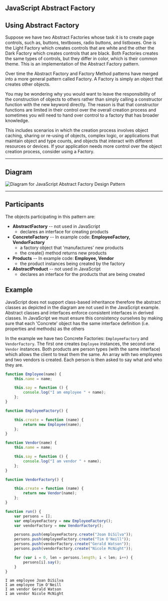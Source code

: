 ## JavaScript Abstract Factory

## Using Abstract Factory

Suppose we have two Abstract Factories whose task it is to create page controls, such as, buttons, textboxes, radio buttons, and listboxes. One is the Light Factory which creates controls that are white and the other the Dark Factory which creates controls that are black. Both Factories creates the same types of controls, but they differ in color, which is their common theme. This is an implementation of the Abstract Factory pattern.

Over time the Abstract Factory and Factory Method patterns have merged into a more general pattern called Factory. A Factory is simply an object that creates other objects.

You may be wondering why you would want to leave the responsibility of the construction of objects to others rather than simply calling a constructor function with the new keyword directly. The reason is that that constructor functions are limited in their control over the overall creation process and sometimes you will need to hand over control to a factory that has broader knowledge.

This includes scenarios in which the creation process involves object caching, sharing or re-using of objects, complex logic, or applications that maintain object and type counts, and objects that interact with different resources or devices. If your application needs more control over the object creation process, consider using a Factory.

----------

## Diagram

![Diagram for JavaScript Abstract Factory Design Pattern](https://www.dofactory.com/img/diagrams/javascript/javascript-abstract-factory.jpg)

----------

## Participants

The objects participating in this pattern are:

-   **AbstractFactory**  -- not used in JavaScript
    -   declares an interface for creating products
-   **ConcreteFactory**  -- In example code:  **EmployeeFactory, VendorFactory**
    -   a factory object that 'manufactures' new products
    -   the create() method returns new products
-   **Products**  -- In example code:  **Employee, Vendor**
    -   the product instances being created by the factory
-   **AbstractProduct**  -- not used in JavaScript
    -   declares an interface for the products that are being created

## Example

JavaScript does not support class-based inheritance therefore the abstract classes as depicted in the diagram are not used in the JavaScript example. Abstract classes and interfaces enforce consistent interfaces in derived classes. In JavaScript we must ensure this consistency ourselves by making sure that each 'Concrete' object has the same interface definition (i.e. properties and methods) as the others

In the example we have two Concrete Factories:  `EmployeeFactory`  and  `VendorFactory`. The first one creates  `Employee`  instances, the second one  `Vendor`  instances. Both products are person types (with the same interface) which allows the client to treat them the same. An array with two employees and two vendors is created. Each person is then asked to say what and who they are.

```javascript
function Employee(name) {
    this.name = name;

    this.say = function () {
        console.log("I am employee " + name);
    };
}

function EmployeeFactory() {

    this.create = function (name) {
        return new Employee(name);
    };
}

function Vendor(name) {
    this.name = name;

    this.say = function () {
        console.log("I am vendor " + name);
    };
}

function VendorFactory() {

    this.create = function (name) {
        return new Vendor(name);
    };
}

function run() {
    var persons = [];
    var employeeFactory = new EmployeeFactory();
    var vendorFactory = new VendorFactory();

    persons.push(employeeFactory.create("Joan DiSilva"));
    persons.push(employeeFactory.create("Tim O'Neill"));
    persons.push(vendorFactory.create("Gerald Watson"));
    persons.push(vendorFactory.create("Nicole McNight"));

    for (var i = 0, len = persons.length; i < len; i++) {
        persons[i].say();
    }
}
```

```
I am employee Joan DiSilva  
I am employee Tim O'Neill  
I am vendor Gerald Watson  
I am vendor Nicole McNight
```
